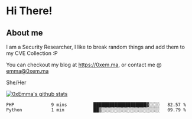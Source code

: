 # Hi There!

## About me
I am a Security Researcher, I like to break random things and add them to my CVE Collection :P 

You can checkout my blog at https://0xem.ma, or contact me @ [emma@0xem.ma](mailto:emma@0xem.ma)

She/Her

[![0xEmma's github stats](https://github-readme-stats.vercel.app/api?username=0xEmma&count_private=true&show_icons=true&theme=dark)](https://github.com/0xEmma)
<!--START_SECTION:waka-->
```text
PHP              9 mins          ████████████████████▓░░░░   82.57 % 
Python           1 min           ██▒░░░░░░░░░░░░░░░░░░░░░░   09.79 % 
```
<!--END_SECTION:waka-->
